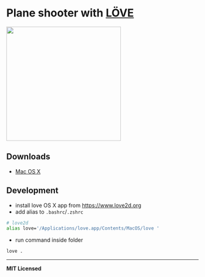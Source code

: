 # Plane shooter with [LÖVE](https://www.love2d.org)

<img src="https://github.com/voronianski-on-games/plane-shooter-love2d/raw/master/demo.gif" width="300" />

<!-- ![](http://famicase.com/16/softs/62.jpg) -->

## Downloads

- [Mac OS X](https://github.com/voronianski-on-games/plane-shooter-love2d/releases/download/0.1.0/PlaneShooterLove2d_osx.zip)

## Development

- install love OS X app from https://www.love2d.org
- add alias to `.bashrc`/`.zshrc`

```bash
# love2d
alias love='/Applications/love.app/Contents/MacOS/love '
```

- run command inside folder 

```bash
love .
```

---

**MIT Licensed**
